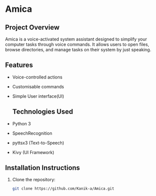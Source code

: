 # Amica

## Project Overview
Amica is a voice-activated system assistant designed to simplify your computer tasks through voice commands. It allows users to open files, browse directories, and manage tasks on their system by just speaking.

## Features
- Voice-controlled actions
- Customisable commands
- Simple User interface(UI)

  ## Technologies Used
- Python 3
- SpeechRecognition
- pyttsx3 (Text-to-Speech)
- Kivy (UI Framework)

## Installation Instructions
1. Clone the repository:
   ```bash
   git clone https://github.com/Kanik-a/Amica.git
